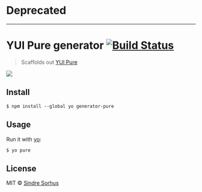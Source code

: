 # Deprecated

---

# YUI Pure generator [![Build Status](https://travis-ci.org/sindresorhus/generator-pure.svg?branch=master)](https://travis-ci.org/sindresorhus/generator-pure)

> Scaffolds out [YUI Pure](https://github.com/yui/pure)

![](screenshot.png)


## Install

```
$ npm install --global yo generator-pure
```


## Usage

Run it with [yo](https://github.com/yeoman/yo):

```
$ yo pure
```


## License

MIT © [Sindre Sorhus](https://sindresorhus.com)

